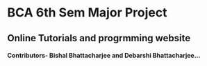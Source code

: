 # BCA 6th Sem Major Project

## Online Tutorials and progrmming website

#### Contributors- Bishal Bhattacharjee and Debarshi Bhattacharjee...
